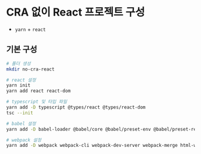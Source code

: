 # CRA 없이 React 프로젝트 구성

- `yarn` + `react`

## 기본 구성

```sh
# 폴더 생성
mkdir no-cra-react
```

```sh
# react 설정
yarn init
yarn add react react-dom
```

```sh
# typescript 및 타입 파일
yarn add -D typescript @types/react @types/react-dom
tsc --init
```

```sh
# babel 설정
yarn add -D babel-loader @babel/core @babel/preset-env @babel/preset-react @babel/preset-typescript
```

```sh
# webpack 설정
yarn add -D webpack webpack-cli webpack-dev-server webpack-merge html-webpack-plugin ts-loader
```
